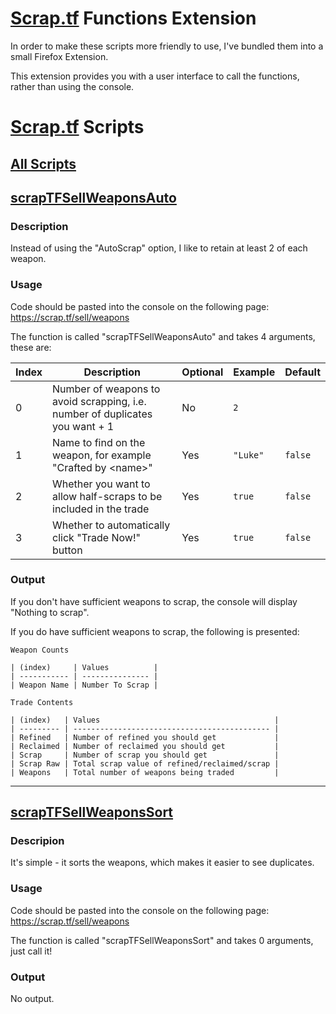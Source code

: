 # [Scrap.tf][scrap-tf] Functions Extension

In order to make these scripts more friendly to use, I've bundled them into a small Firefox Extension.

This extension provides you with a user interface to call the functions, rather than using the console.

# [Scrap.tf][scrap-tf] Scripts

## [All Scripts][scraptfscripts-all-raw]

## [scrapTFSellWeaponsAuto][scraptfsellweaponsauto-raw]

### Description

Instead of using the "AutoScrap" option, I like to retain at least 2 of each weapon.

### Usage

Code should be pasted into the console on the following page: https://scrap.tf/sell/weapons

The function is called "scrapTFSellWeaponsAuto" and takes 4 arguments, these are:

| Index | Description                                                                  | Optional | Example  | Default |
| ----- | ---------------------------------------------------------------------------- | -------- | -------- | ------- |
| 0     | Number of weapons to avoid scrapping, i.e. number of duplicates you want + 1 | No       | `2`      |         |
| 1     | Name to find on the weapon, for example "Crafted by \<name>"                 | Yes      | `"Luke"` | `false` |
| 2     | Whether you want to allow half-scraps to be included in the trade            | Yes      | `true`   | `false` |
| 3     | Whether to automatically click "Trade Now!" button                           | Yes      | `true`   | `false` |

### Output

If you don't have sufficient weapons to scrap, the console will display "Nothing to scrap".

If you do have sufficient weapons to scrap, the following is presented:

```
Weapon Counts

| (index)     | Values          |
| ----------- | --------------- |
| Weapon Name | Number To Scrap |

Trade Contents

| (index)   | Values                                       |
| --------- | -------------------------------------------- |
| Refined   | Number of refined you should get             |
| Reclaimed | Number of reclaimed you should get           |
| Scrap     | Number of scrap you should get               |
| Scrap Raw | Total scrap value of refined/reclaimed/scrap |
| Weapons   | Total number of weapons being traded         |
```

---

## [scrapTFSellWeaponsSort][scraptfsellweaponssort-raw]

### Descripion

It's simple - it sorts the weapons, which makes it easier to see duplicates.

### Usage

Code should be pasted into the console on the following page: https://scrap.tf/sell/weapons

The function is called "scrapTFSellWeaponsSort" and takes 0 arguments, just call it!

### Output

No output.

[scrap-tf]: https://scrap.tf
[scraptfscripts-all-raw]: https://raw.githubusercontent.com/lukesrw/scrap-tf/master/js/scripts.js
[scraptfsellweaponsauto-raw]: https://raw.githubusercontent.com/lukesrw/scrap-tf/master/js/scrapTFSellWeaponsAuto.js
[scraptfsellweaponssort-raw]: https://raw.githubusercontent.com/lukesrw/scrap-tf/master/js/scrapTFSellWeaponsSort.js
